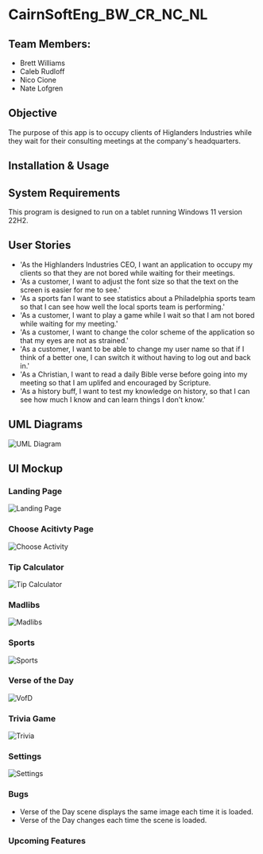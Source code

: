 # CairnSoftEng_BW_CR_NC_NL

## Team Members:
- Brett Williams
- Caleb Rudloff
- Nico Cione
- Nate Lofgren

## Objective
The purpose of this app is to occupy clients of Higlanders Industries while they wait for their consulting meetings at the company's headquarters.

## Installation & Usage

## System Requirements
This program is designed to run on a tablet running Windows 11 version 22H2.

## User Stories
- 'As the Highlanders Industries CEO, I want an application to occupy my clients so that they are not bored while waiting for their meetings.
- 'As a customer, I want to adjust the font size so that the text on the screen is easier for me to see.'
- 'As a sports fan I want to see statistics about a Philadelphia sports team so that I can see how well the local sports team is performing.'
- 'As a customer, I want to play a game while I wait so that I am not bored while waiting for my meeting.'
- 'As a customer, I want to change the color scheme of the application so that my eyes are not as strained.'
- 'As a customer, I want to be able to change my user name so that if I think of a better one, I can switch it without having to log out and back in.'
- 'As a Christian, I want to read a daily Bible verse before going into my meeting so that I am uplifed and encouraged by Scripture.
- 'As a history buff, I want to test my knowledge on history, so that I can see how much I know and can learn things I don't know.'

## UML Diagrams
![UML Diagram](https://github.com/Brettw347/CairnSoftEngFinal_BW_CR_NC_NL/blob/main/UML%20java%20class%20diagram.jpg)

## UI Mockup
### Landing Page
![Landing Page](https://github.com/Brettw347/CairnSoftEngFinal_BW_CR_NC_NL/blob/main/UI%20Mockups/Landing%20Page.png)

### Choose Acitivty Page
![Choose Activity](https://github.com/Brettw347/CairnSoftEngFinal_BW_CR_NC_NL/blob/main/UI%20Mockups/Choose%20Activity.png)

### Tip Calculator
![Tip Calculator](https://github.com/Brettw347/CairnSoftEngFinal_BW_CR_NC_NL/blob/main/UI%20Mockups/Tip%20Calculator.png)

### Madlibs
![Madlibs](https://github.com/Brettw347/CairnSoftEngFinal_BW_CR_NC_NL/blob/main/UI%20Mockups/Madlibs.png)

### Sports 
![Sports](https://github.com/Brettw347/CairnSoftEngFinal_BW_CR_NC_NL/blob/main/UI%20Mockups/Sports.png)

### Verse of the Day
![VofD](https://github.com/Brettw347/CairnSoftEngFinal_BW_CR_NC_NL/blob/main/UI%20Mockups/Verse%20of%20the%20Day.png)

### Trivia Game
![Trivia](https://github.com/Brettw347/CairnSoftEngFinal_BW_CR_NC_NL/blob/main/UI%20Mockups/Trivia.png)

### Settings
![Settings](https://github.com/Brettw347/CairnSoftEngFinal_BW_CR_NC_NL/blob/main/UI%20Mockups/Settings.png)

### Bugs
- Verse of the Day scene displays the same image each time it is loaded. 
- Verse of the Day changes each time the scene is loaded.

### Upcoming Features
